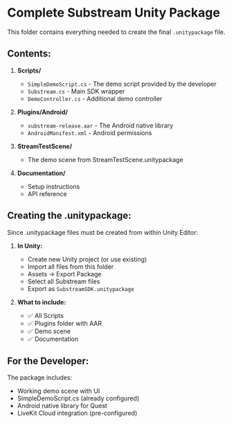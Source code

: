 # Complete Substream Unity Package

This folder contains everything needed to create the final `.unitypackage` file.

## Contents:

1. **Scripts/**
   - `SimpleDemoScript.cs` - The demo script provided by the developer
   - `Substream.cs` - Main SDK wrapper
   - `DemoController.cs` - Additional demo controller

2. **Plugins/Android/**
   - `substream-release.aar` - The Android native library
   - `AndroidManifest.xml` - Android permissions

3. **StreamTestScene/**
   - The demo scene from StreamTestScene.unitypackage

4. **Documentation/**
   - Setup instructions
   - API reference

## Creating the .unitypackage:

Since .unitypackage files must be created from within Unity Editor:

1. **In Unity:**
   - Create new Unity project (or use existing)
   - Import all files from this folder
   - Assets → Export Package
   - Select all Substream files
   - Export as `SubstreamSDK.unitypackage`

2. **What to include:**
   - ✅ All Scripts
   - ✅ Plugins folder with AAR
   - ✅ Demo scene
   - ✅ Documentation

## For the Developer:

The package includes:
- Working demo scene with UI
- SimpleDemoScript.cs (already configured)
- Android native library for Quest
- LiveKit Cloud integration (pre-configured)
